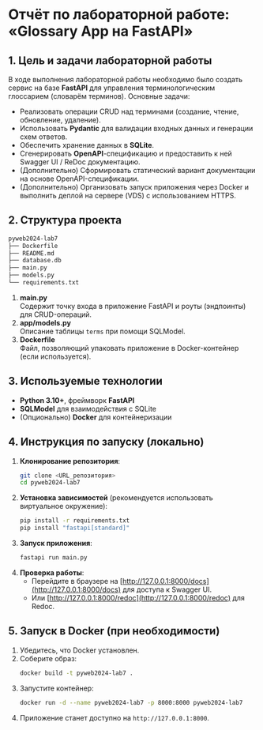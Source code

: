 # Отчёт по лабораторной работе: «Glossary App на FastAPI»

## 1. Цель и задачи лабораторной работы

В ходе выполнения лабораторной работы необходимо было создать сервис на базе **FastAPI** для управления терминологическим глоссарием (словарём терминов). Основные задачи:

- Реализовать операции CRUD над терминами (создание, чтение, обновление, удаление).
- Использовать **Pydantic** для валидации входных данных и генерации схем ответов.
- Обеспечить хранение данных в **SQLite**.
- Сгенерировать **OpenAPI**-спецификацию и предоставить к ней Swagger UI / ReDoc документацию.
- (Дополнительно) Сформировать статический вариант документации на основе OpenAPI-спецификации.
- (Дополнительно) Организовать запуск приложения через Docker и выполнить деплой на сервере (VDS) с использованием HTTPS.

## 2. Структура проекта

```bash
pyweb2024-lab7
├── Dockerfile
├── README.md
├── database.db
├── main.py
├── models.py
└── requirements.txt
```

1. **main.py**  
   Содержит точку входа в приложение FastAPI и роуты (эндпоинты) для CRUD-операций.
2. **app/models.py**  
   Описание таблицы `terms` при помощи SQLModel.
3. **Dockerfile**  
   Файл, позволяющий упаковать приложение в Docker-контейнер (если используется).

## 3. Используемые технологии

- **Python 3.10+**, фреймворк **FastAPI**
- **SQLModel** для взаимодействия с SQLite
- (Опционально) **Docker** для контейнеризации

## 4. Инструкция по запуску (локально)

1. **Клонирование репозитория**:
   ```bash
   git clone <URL_репозитория>
   cd pyweb2024-lab7
   ```
2. **Установка зависимостей** (рекомендуется использовать виртуальное окружение):
   ```bash
   pip install -r requirements.txt
   pip install "fastapi[standard]"
   ```
3. **Запуск приложения**:
   ```bash
   fastapi run main.py
   ```
4. **Проверка работы**:
    - Перейдите в браузере на [http://127.0.0.1:8000/docs](http://127.0.0.1:8000/docs) для доступа к Swagger UI.
    - Или [http://127.0.0.1:8000/redoc](http://127.0.0.1:8000/redoc) для Redoc.

## 5. Запуск в Docker (при необходимости)

1. Убедитесь, что Docker установлен.
2. Соберите образ:
   ```bash
   docker build -t pyweb2024-lab7 .
   ```
3. Запустите контейнер:
   ```bash
   docker run -d --name pyweb2024-lab7 -p 8000:8000 pyweb2024-lab7
   ```
4. Приложение станет доступно на `http://127.0.0.1:8000`.

